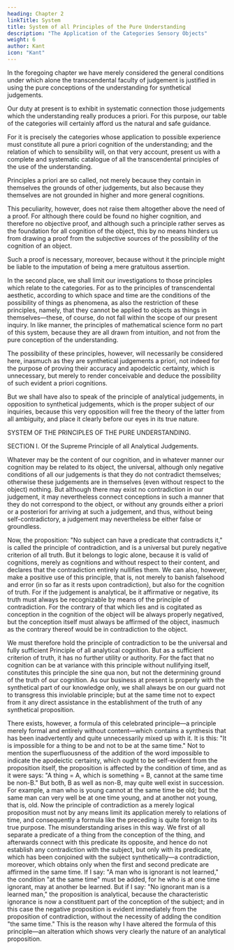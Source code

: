 ```yaml
---
heading: Chapter 2
linkTitle: System
title: System of all Principles of the Pure Understanding
description: "The Application of the Categories Sensory Objects"
weight: 6
author: Kant
icon: "Kant"
---
```




In the foregoing chapter we have merely considered the general conditions under which alone the transcendental faculty of judgement is justified in using the pure conceptions of the understanding for synthetical judgements. 

Our duty at present is to exhibit in systematic connection those judgements which the understanding really produces a priori. For this purpose, our table of the categories will certainly afford us the natural and safe guidance. 

For it is precisely the categories whose application to possible experience must constitute all pure a priori cognition of the understanding; and the relation of which to sensibility will, on that very account, present us with a complete and systematic catalogue of all the transcendental principles of the use of the understanding.

Principles a priori are so called, not merely because they contain in themselves the grounds of other judgements, but also because they themselves are not grounded in higher and more general cognitions.

This peculiarity, however, does not raise them altogether above the need of a proof. For although there could be found no higher cognition, and therefore no objective proof, and although such a principle rather serves as the foundation for all cognition of the object, this by no means hinders us from drawing a proof from the subjective sources of the possibility of the cognition of an object. 

Such a proof is necessary, moreover, because without it the principle might be liable to the imputation of being a mere gratuitous assertion.

In the second place, we shall limit our investigations to those principles which relate to the categories. For as to the principles of transcendental aesthetic, according to which space and time are the conditions of the possibility of things as phenomena, as also the restriction of these principles, namely, that they cannot be applied to objects as things in themselves—these, of course, do not fall within the scope of our present inquiry. In like manner, the principles of mathematical science form no part of this system, because they are all drawn from intuition, and not from the pure conception of the understanding. 

The possibility of these principles, however, will necessarily be considered here, inasmuch as they are synthetical judgements a priori, not indeed for the purpose of proving their accuracy and apodeictic certainty, which is unnecessary, but merely to render conceivable and deduce the possibility of such evident a priori cognitions.

But we shall have also to speak of the principle of analytical judgements, in opposition to synthetical judgements, which is the proper subject of our inquiries, because this very opposition will free the theory of the latter from all ambiguity, and place it clearly before our eyes in its true nature.



SYSTEM OF THE PRINCIPLES OF THE PURE UNDERSTANDING.

SECTION I. Of the Supreme Principle of all Analytical Judgements.

Whatever may be the content of our cognition, and in whatever manner our cognition may be related to its object, the universal, although only negative conditions of all our judgements is that they do not contradict themselves; otherwise these judgements are in themselves (even without respect to the object) nothing. But although there may exist no contradiction in our judgement, it may nevertheless connect conceptions in such a manner that they do not correspond to the object, or without any grounds either a priori or a posteriori for arriving at such a judgement, and thus, without being self-contradictory, a judgement may nevertheless be either false or groundless.

Now, the proposition: "No subject can have a predicate that contradicts it," is called the principle of contradiction, and is a universal but purely negative criterion of all truth. But it belongs to logic alone, because it is valid of cognitions, merely as cognitions and without respect to their content, and declares that the contradiction entirely nullifies them. We can also, however, make a positive use of this principle, that is, not merely to banish falsehood and error (in so far as it rests upon contradiction), but also for the cognition of truth. For if the judgement is analytical, be it affirmative or negative, its truth must always be recognizable by means of the principle of contradiction. For the contrary of that which lies and is cogitated as conception in the cognition of the object will be always properly negatived, but the conception itself must always be affirmed of the object, inasmuch as the contrary thereof would be in contradiction to the object.

We must therefore hold the principle of contradiction to be the universal and fully sufficient Principle of all analytical cognition. But as a sufficient criterion of truth, it has no further utility or authority. For the fact that no cognition can be at variance with this principle without nullifying itself, constitutes this principle the sine qua non, but not the determining ground of the truth of our cognition. As our business at present is properly with the synthetical part of our knowledge only, we shall always be on our guard not to transgress this inviolable principle; but at the same time not to expect from it any direct assistance in the establishment of the truth of any synthetical proposition.

There exists, however, a formula of this celebrated principle—a principle merely formal and entirely without content—which contains a synthesis that has been inadvertently and quite unnecessarily mixed up with it. It is this: "It is impossible for a thing to be and not to be at the same time." Not to mention the superfluousness of the addition of the word impossible to indicate the apodeictic certainty, which ought to be self-evident from the proposition itself, the proposition is affected by the condition of time, and as it were says: "A thing = A, which is something = B, cannot at the same time be non-B." But both, B as well as non-B, may quite well exist in succession. For example, a man who is young cannot at the same time be old; but the same man can very well be at one time young, and at another not young, that is, old. Now the principle of contradiction as a merely logical proposition must not by any means limit its application merely to relations of time, and consequently a formula like the preceding is quite foreign to its true purpose. The misunderstanding arises in this way. We first of all separate a predicate of a thing from the conception of the thing, and afterwards connect with this predicate its opposite, and hence do not establish any contradiction with the subject, but only with its predicate, which has been conjoined with the subject synthetically—a contradiction, moreover, which obtains only when the first and second predicate are affirmed in the same time. If I say: "A man who is ignorant is not learned," the condition "at the same time" must be added, for he who is at one time ignorant, may at another be learned. But if I say: "No ignorant man is a learned man," the proposition is analytical, because the characteristic ignorance is now a constituent part of the conception of the subject; and in this case the negative proposition is evident immediately from the proposition of contradiction, without the necessity of adding the condition "the same time." This is the reason why I have altered the formula of this principle—an alteration which shows very clearly the nature of an analytical proposition.



